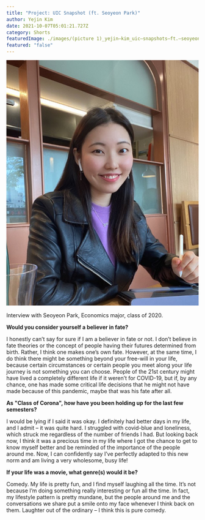 ```yaml
---
title: "Project: UIC Snapshot (ft. Seoyeon Park)"
author: Yejin Kim
date: 2021-10-07T05:01:21.727Z
category: Shorts
featuredImage: ./images/(picture 1)_yejin–kim_uic–snapshots–ft.–seoyeon–park.jpg
featured: "false"
---
```

![](images/picture-1-_yejin-kim_uic-snapshots-ft.-seoyeon-park.jpg)



Interview with Seoyeon Park, Economics major, class of 2020.

**Would you consider yourself a believer in fate?**

I honestly can’t say for sure if I am a believer in fate or not. I don’t believe in fate theories or the concept of people having their futures determined from birth. Rather, I think one makes one’s own fate. However, at the same time, I do think there might be something beyond your free-will in your life, because certain circumstances or certain people you meet along your life journey is not something you can choose. People of the 21st century might have lived a completely different life if it weren’t for COVID-19, but if, by any chance, one has made some critical life decisions that he might not have made because of this pandemic, maybe that was his fate after all.

**As "Class of Corona", how have you been holding up for the last few semesters?**

I would be lying if I said it was okay. I definitely had better days in my life, and I admit – it was quite hard. I struggled with covid-blue and loneliness, which struck me regardless of the number of friends I had. But looking back now, I think it was a precious time in my life where I got the chance to get to know myself better and be reminded of the importance of the people around me. Now, I can confidently say I’ve perfectly adapted to this new norm and am living a very wholesome, busy life!

**If your life was a movie, what genre(s) would it be?**

Comedy. My life is pretty fun, and I find myself laughing all the time. It’s not because I’m doing something really interesting or fun all the time. In fact, my lifestyle pattern is pretty mundane, but the people around me and the conversations we share put a smile onto my face whenever I think back on them. Laughter out of the ordinary – I think this is pure comedy.
